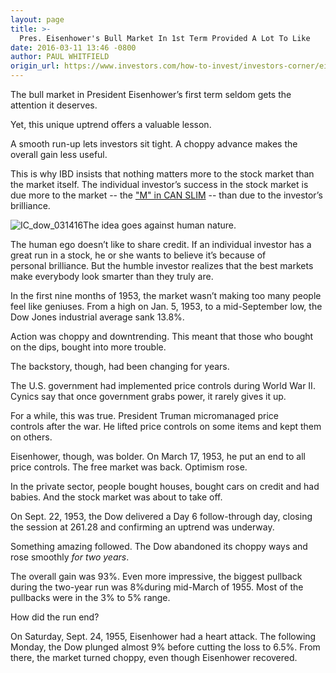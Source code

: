 ```yaml
---
layout: page
title: >-
  Pres. Eisenhower's Bull Market In 1st Term Provided A Lot To Like
date: 2016-03-11 13:46 -0800
author: PAUL WHITFIELD
origin_url: https://www.investors.com/how-to-invest/investors-corner/eisenhowers-bull-market-in-first-term-provided-a-lot-to-like/
---
```


The bull market in President Eisenhower’s first term seldom gets the attention it deserves.

Yet, this unique uptrend offers a valuable lesson.

A smooth run-up lets investors sit tight. A choppy advance makes the overall gain less useful.

This is why IBD insists that nothing matters more to the stock market than the market itself. The individual investor’s success in the stock market is due more to the market -- the ["M" in CAN SLIM](http://education.investors.com/courselandingpage.aspx?id=735764) -- than due to the investor’s brilliance.

![IC_dow_031416](https://www.investors.com/wp-content/uploads/2016/03/IC_dow_031416-1024x545.jpg)The idea goes against human nature.

The human ego doesn’t like to share credit. If an individual investor has a great run in a stock, he or she wants to believe it’s because of personal brilliance. But the humble investor realizes that the best markets make everybody look smarter than they truly are.

In the first nine months of 1953, the market wasn’t making too many people feel like geniuses. From a high on Jan. 5, 1953, to a mid-September low, the Dow Jones industrial average sank 13.8%.

Action was choppy and downtrending. This meant that those who bought on the dips, bought into more trouble.

The backstory, though, had been changing for years.

The U.S. government had implemented price controls during World War II. Cynics say that once government grabs power, it rarely gives it up.

For a while, this was true. President Truman micromanaged price controls after the war. He lifted price controls on some items and kept them on others.

Eisenhower, though, was bolder. On March 17, 1953, he put an end to all price controls. The free market was back. Optimism rose.

In the private sector, people bought houses, bought cars on credit and had babies. And the stock market was about to take off.

On Sept. 22, 1953, the Dow delivered a Day 6 follow-through day, closing the session at 261.28 and confirming an uptrend was underway.

Something amazing followed. The Dow abandoned its choppy ways and rose smoothly _for two years_.



The overall gain was 93%. Even more impressive, the biggest pullback during the two-year run was 8%during mid-March of 1955. Most of the pullbacks were in the 3% to 5% range.

How did the run end?

On Saturday, Sept. 24, 1955, Eisenhower had a heart attack. The following Monday, the Dow plunged almost 9% before cutting the loss to 6.5%. From there, the market turned choppy, even though Eisenhower recovered.
